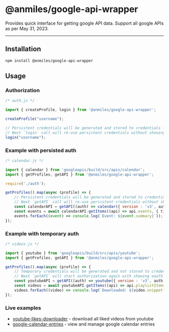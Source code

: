# @anmiles/google-api-wrapper

Provides quick interface for getting google API data. Support all google APIs as per May 31, 2023.

----

## Installation

`npm install @anmiles/google-api-wrapper`

## Usage

### Authorization
``` js
/* auth.js */

import { createProfile, login } from '@anmiles/google-api-wrapper';

createProfile("username");

// Persistent credentials will be generated and stored to credentials file.
// Next `login` call will re-use persistent credentials without showing oauth window
login("username");

```

### Example with persisted auth
``` js
/* calendar.js */

import { calendar } from 'googleapis/build/src/apis/calendar';
import { getProfiles, getAPI } from '@anmiles/google-api-wrapper';

require('./auth');

getProfiles().map(async (profile) => {
	// Persistent credentials will be generated and stored to credentials file.
	// Next `getAPI` call will re-use persistent credentials without showing oauth window
	const calendarAPI = getAPI((auth) => calendar({ version : 'v3', auth }), profile);
	const events = await calendarAPI.getItems((api) => api.events, { timeMax: new Date().toISOString() });
	events.forEach((event) => console.log(`Event: ${event.summary}`));
});

```

### Example with temporary auth
``` js
/* videos.js */

import { youtube } from 'googleapis/build/src/apis/youtube';
import { getProfiles, getAPI } from '@anmiles/google-api-wrapper';

getProfiles().map(async (profile) => {
	// Temporary credentials will be generated and not stored to credentials file
	// Next `getAPI` will start authorization again with showing oauth window
	const youtubeAPI = getAPI((auth) => youtube({ version : 'v3', auth }), profile, { temporary: true });
	const videos = await youtubeAPI.getItems((api) => api.playlistItems, { playlistId : 'LL', part : [ 'snippet' ], maxResults : 50 });
	videos.forEach((video) => console.log(`Downloaded: ${video.snippet?.title}`));
});

```

### Live examples
- [youtube-likes-downloader](https://www.npmjs.com/package/youtube-likes-downloader) - download all liked videos from youtube
- [google-calendar-entries](https://www.npmjs.com/package/google-calendar-entries) - view and manage google calendar entries

